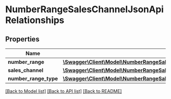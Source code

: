 # NumberRangeSalesChannelJsonApiRelationships

## Properties
Name | Type | Description | Notes
------------ | ------------- | ------------- | -------------
**number_range** | [**\Swagger\Client\Model\NumberRangeSalesChannelJsonApiRelationshipsNumberRange**](NumberRangeSalesChannelJsonApiRelationshipsNumberRange.md) |  | [optional] 
**sales_channel** | [**\Swagger\Client\Model\NumberRangeSalesChannelJsonApiRelationshipsSalesChannel**](NumberRangeSalesChannelJsonApiRelationshipsSalesChannel.md) |  | [optional] 
**number_range_type** | [**\Swagger\Client\Model\NumberRangeSalesChannelJsonApiRelationshipsNumberRangeType**](NumberRangeSalesChannelJsonApiRelationshipsNumberRangeType.md) |  | [optional] 

[[Back to Model list]](../../README.md#documentation-for-models) [[Back to API list]](../../README.md#documentation-for-api-endpoints) [[Back to README]](../../README.md)

